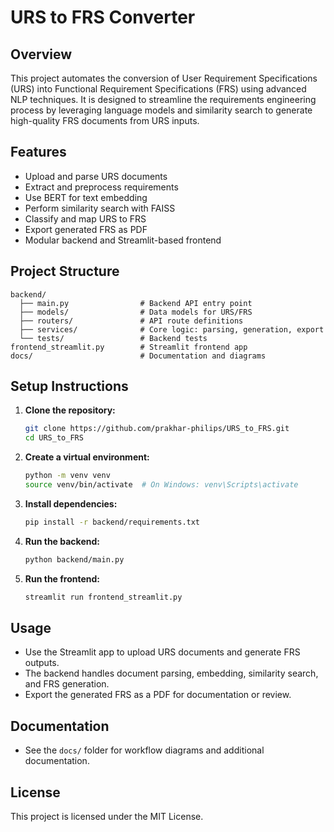 # URS to FRS Converter

## Overview
This project automates the conversion of User Requirement Specifications (URS) into Functional Requirement Specifications (FRS) using advanced NLP techniques. It is designed to streamline the requirements engineering process by leveraging language models and similarity search to generate high-quality FRS documents from URS inputs.

## Features
- Upload and parse URS documents
- Extract and preprocess requirements
- Use BERT for text embedding
- Perform similarity search with FAISS
- Classify and map URS to FRS
- Export generated FRS as PDF
- Modular backend and Streamlit-based frontend

## Project Structure
```
backend/
  ├── main.py                # Backend API entry point
  ├── models/                # Data models for URS/FRS
  ├── routers/               # API route definitions
  ├── services/              # Core logic: parsing, generation, export
  └── tests/                 # Backend tests
frontend_streamlit.py        # Streamlit frontend app
docs/                        # Documentation and diagrams
```

## Setup Instructions
1. **Clone the repository:**
   ```sh
   git clone https://github.com/prakhar-philips/URS_to_FRS.git
   cd URS_to_FRS
   ```
2. **Create a virtual environment:**
   ```sh
   python -m venv venv
   source venv/bin/activate  # On Windows: venv\Scripts\activate
   ```
3. **Install dependencies:**
   ```sh
   pip install -r backend/requirements.txt
   ```
4. **Run the backend:**
   ```sh
   python backend/main.py
   ```
5. **Run the frontend:**
   ```sh
   streamlit run frontend_streamlit.py
   ```

## Usage
- Use the Streamlit app to upload URS documents and generate FRS outputs.
- The backend handles document parsing, embedding, similarity search, and FRS generation.
- Export the generated FRS as a PDF for documentation or review.

## Documentation
- See the `docs/` folder for workflow diagrams and additional documentation.

## License
This project is licensed under the MIT License. 